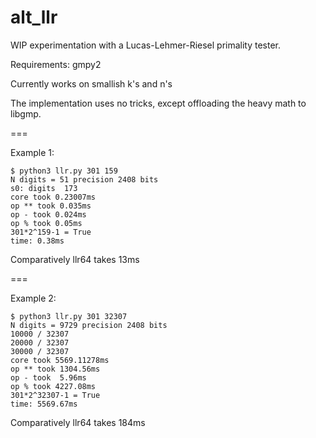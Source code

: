 # alt_llr
WIP experimentation with a Lucas-Lehmer-Riesel primality tester.

Requirements: gmpy2

Currently works on smallish k's and n's

The implementation uses no tricks, except
offloading the heavy math to libgmp.

===

Example 1:

```
$ python3 llr.py 301 159
N digits = 51 precision 2408 bits
s0: digits  173
core took 0.23007ms
op ** took 0.035ms
op - took 0.024ms
op % took 0.05ms
301*2^159-1 = True
time: 0.38ms
```

Comparatively llr64 takes 13ms

===

Example 2:
```
$ python3 llr.py 301 32307
N digits = 9729 precision 2408 bits
10000 / 32307
20000 / 32307
30000 / 32307
core took 5569.11278ms
op ** took 1304.56ms
op - took  5.96ms
op % took 4227.08ms
301*2^32307-1 = True
time: 5569.67ms
```

Comparatively llr64 takes 184ms
